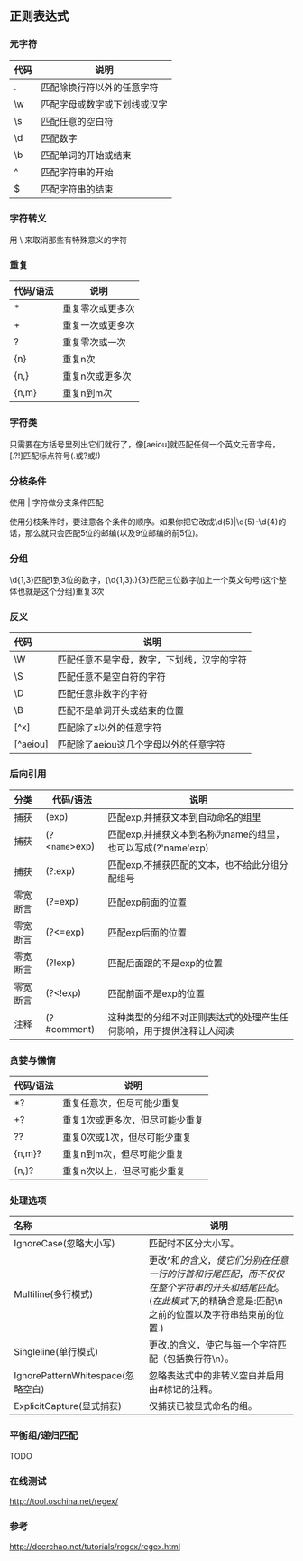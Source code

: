 ## 正则表达式

### 元字符

| 代码 | 说明 |
| :-- | -- |
|.	| 匹配除换行符以外的任意字符|
|\w	| 匹配字母或数字或下划线或汉字|
|\s	| 匹配任意的空白符|
|\d	| 匹配数字|
|\b	| 匹配单词的开始或结束|
|^	| 匹配字符串的开始|
|$	| 匹配字符串的结束|

### 字符转义

用 \ 来取消那些有特殊意义的字符

### 重复

| 代码/语法 | 说明 |
| :-- | -- |
|*|	重复零次或更多次|
|+|	重复一次或更多次|
|?|	重复零次或一次|
|{n}| 重复n次|
|{n,}| 重复n次或更多次|
|{n,m}|	重复n到m次|

### 字符类

只需要在方括号里列出它们就行了，像[aeiou]就匹配任何一个英文元音字母，[.?!]匹配标点符号(.或?或!)

### 分枝条件

使用 | 字符做分支条件匹配

使用分枝条件时，要注意各个条件的顺序。如果你把它改成\d{5}|\d{5}-\d{4}的话，那么就只会匹配5位的邮编(以及9位邮编的前5位)。

### 分组

\d{1,3}匹配1到3位的数字，(\d{1,3}\.){3}匹配三位数字加上一个英文句号(这个整体也就是这个分组)重复3次

### 反义

| 代码 | 说明 |
| :-- | -- |
|\W |	匹配任意不是字母，数字，下划线，汉字的字符|
|\S |	匹配任意不是空白符的字符|
|\D |	匹配任意非数字的字符|
|\B |	匹配不是单词开头或结束的位置|
|[^x] |	匹配除了x以外的任意字符|
|[^aeiou] |	匹配除了aeiou这几个字母以外的任意字符|

### 后向引用

|分类 |	代码/语法 |	说明 |
| :-- | -- | -- |
|捕获|	(exp)|	匹配exp,并捕获文本到自动命名的组里
| 捕获 |(?<`name`>exp) |	匹配exp,并捕获文本到名称为name的组里，也可以写成(?'name'exp) |
| 捕获 | (?:exp) | 	匹配exp,不捕获匹配的文本，也不给此分组分配组号|
| 零宽断言 |	(?=exp) |	匹配exp前面的位置 |
| 零宽断言  |(?<=exp) |	匹配exp后面的位置 |
| 零宽断言 |(?!exp) |	匹配后面跟的不是exp的位置|
| 零宽断言 | (?<!exp) |	匹配前面不是exp的位置
|注释 |	(?#comment) |	这种类型的分组不对正则表达式的处理产生任何影响，用于提供注释让人阅读 |

### 贪婪与懒惰

|代码/语法 |	说明 |
| :-- | -- |
|*? |	重复任意次，但尽可能少重复|
|+? |	重复1次或更多次，但尽可能少重复 |
|?? |	重复0次或1次，但尽可能少重复 |
|{n,m}? |	重复n到m次，但尽可能少重复 |
| {n,}? |	重复n次以上，但尽可能少重复|

### 处理选项

| 名称 |	说明 |
| :-- | -- |
|IgnoreCase(忽略大小写) |	匹配时不区分大小写。 |
|Multiline(多行模式) |	更改^和$的含义，使它们分别在任意一行的行首和行尾匹配，而不仅仅在整个字符串的开头和结尾匹配。(在此模式下,$的精确含意是:匹配\n之前的位置以及字符串结束前的位置.) |
|Singleline(单行模式) |	更改.的含义，使它与每一个字符匹配（包括换行符\n）。 |
|IgnorePatternWhitespace(忽略空白) |	忽略表达式中的非转义空白并启用由#标记的注释。|
|ExplicitCapture(显式捕获) |	仅捕获已被显式命名的组。|

### 平衡组/递归匹配

TODO

### 在线测试

http://tool.oschina.net/regex/

### 参考

http://deerchao.net/tutorials/regex/regex.html